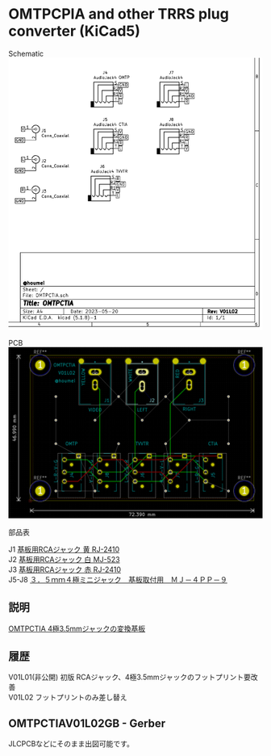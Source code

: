 # OMTPCPIA and other TRRS plug converter (KiCad5)

Schematic
![schematic](img/OMTPCTIAV01L02-sch.png)

PCB
![pcb](img/OMTPCTIAV01L02-pcb.png)

部品表  

J1 [基板用RCAジャック 黄 RJ-2410](https://akizukidenshi.com/catalog/g/gC-06508/)  
J2 [基板用RCAジャック 白 MJ-523](https://akizukidenshi.com/catalog/g/gC-16497/)  
J3 [基板用RCAジャック 赤 RJ-2410](https://akizukidenshi.com/catalog/g/gC-02385/)  
J5-J8 [３．５ｍｍ４極ミニジャック　基板取付用　ＭＪ－４ＰＰ－９](https://akizukidenshi.com/catalog/g/gC-06070/)  

## 説明

[OMTPCTIA 4極3.5mmジャックの変換基板](http://blog.livedoor.jp/hardyboy/archives/10368279.html)  

## 履歴
V01L01(非公開) 初版 RCAジャック、4極3.5mmジャックのフットプリント要改善  
V01L02 フットプリントのみ差し替え  

## OMTPCTIAV01L02GB - Gerber
JLCPCBなどにそのまま出図可能です。  
